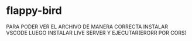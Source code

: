 # flappy-bird
PARA PODER VER EL ARCHIVO DE MANERA CORRECTA INSTALAR VSCODE
LUEGO INSTALAR LIVE SERVER Y EJECUTAR(ERORR POR CORS)
